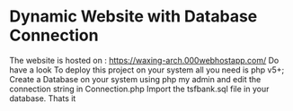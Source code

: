# Dynamic Website with Database Connection
The website is hosted on : https://waxing-arch.000webhostapp.com/
Do have a look
To deploy this project on your system all you need is php v5+;
Create a Database on your system using php my admin and edit the connection string in Connection.php
Import the tsfbank.sql file in your database.
Thats it
